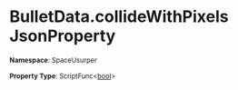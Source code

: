 # BulletData.collideWithPixels JsonProperty

<small>**Namespace**: SpaceUsurper</small>

<small>**Property Type**: ScriptFunc&lt;[bool](https://docs.microsoft.com/en-us/dotnet/api/system.boolean?view=netframework-4.5)&gt;</small>

